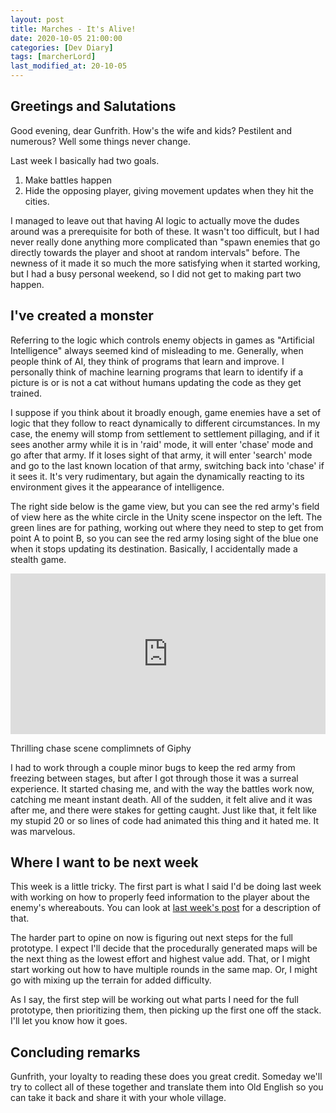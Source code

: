 ```yaml
---
layout: post
title: Marches - It's Alive!
date: 2020-10-05 21:00:00
categories: [Dev Diary]
tags: [marcherLord]
last_modified_at: 20-10-05
---
```


## Greetings and Salutations
Good evening, dear Gunfrith.  How's the wife and kids?  Pestilent and numerous?  Well some things never change.

Last week I basically had two goals.
1. Make battles happen
2. Hide the opposing player, giving movement updates when they hit the cities.

I managed to leave out that having AI logic to actually move the dudes around was a prerequisite for both of these.  It wasn't too difficult, but I had never really done anything more complicated than "spawn enemies that go directly towards the player and shoot at random intervals" before.  The newness of it made it so much the more satisfying when it started working, but I had a busy personal weekend, so I did not get to making part two happen.

## I've created a monster
Referring to the logic which controls enemy objects in games as "Artificial Intelligence" always seemed kind of misleading to me.  Generally, when people think of AI, they think of programs that learn and improve.  I personally think of machine learning programs that learn to identify if a picture is or is not a cat without humans updating the code as they get trained.  

I suppose if you think about it broadly enough, game enemies have a set of logic that they follow to react dynamically to different circumstances.  In my case, the enemy will stomp from settlement to settlement pillaging, and if it sees another army while it is in 'raid' mode, it will enter 'chase' mode and go after that army.  If it loses sight of that army, it will enter 'search' mode and go to the last known location of that army, switching back into 'chase' if it sees it.  It's very rudimentary, but again the dynamically reacting to its environment gives it the appearance of intelligence.

The right side below is the game view, but you can see the red army's field of view here as the white circle in the Unity scene inspector on the left.  The green lines are for pathing, working out where they need to step to get from point A to point B, so you can see the red army losing sight of the blue one when it stops updating its destination.  Basically, I accidentally made a stealth game.
<div style="width:100%;height:0;padding-bottom:51%;position:relative;"><iframe src="https://giphy.com/embed/lRAFZU9NDmbpPHpBeS" width="100%" height="100%" style="position:absolute" frameBorder="0" class="giphy-embed" allowFullScreen></iframe></div><p><a href="https://giphy.com/gifs/lRAFZU9NDmbpPHpBeS"></a>Thrilling chase scene complimnets of Giphy</p>

I had to work through a couple minor bugs to keep the red army from freezing between stages, but after I got through those it was a surreal experience.  It started chasing me, and with the way the battles work now, catching me meant instant death.  All of the sudden, it felt alive and it was after me, and there were stakes for getting caught.  Just like that, it felt like my stupid 20 or so lines of code had animated this thing and it hated me.  It was marvelous.

## Where I want to be next week
This week is a little tricky.  The first part is what I said I'd be doing last week with working on how to properly feed information to the player about the enemy's whereabouts.  You can look at [last week's post](/DD-Mar-Prototype/) for a description of that.

The harder part to opine on now is figuring out next steps for the full prototype.  I expect I'll decide that the procedurally generated maps will be the next thing as the lowest effort and highest value add.  That, or I might start working out how to have multiple rounds in the same map.  Or, I might go with mixing up the terrain for added difficulty.  

As I say, the first step will be working out what parts I need for the full prototype, then prioritizing them, then picking up the first one off the stack.  I'll let you know how it goes.

## Concluding remarks
Gunfrith, your loyalty to reading these does you great credit.  Someday we'll try to collect all of these together and translate them into Old English so you can take it back and share it with your whole village.
